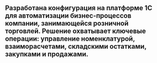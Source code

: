 ## Разработана конфигурация на платформе 1С для автоматизации бизнес-процессов компании, занимающейся розничной торговлей. Решение охватывает ключевые операции: управление номенклатурой, взаиморасчетами, складскими остатками, закупками и продажами. ##
